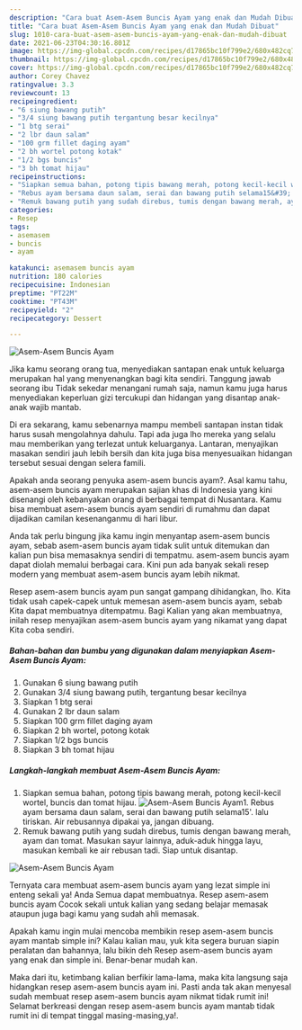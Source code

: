```yaml
---
description: "Cara buat Asem-Asem Buncis Ayam yang enak dan Mudah Dibuat"
title: "Cara buat Asem-Asem Buncis Ayam yang enak dan Mudah Dibuat"
slug: 1010-cara-buat-asem-asem-buncis-ayam-yang-enak-dan-mudah-dibuat
date: 2021-06-23T04:30:16.801Z
image: https://img-global.cpcdn.com/recipes/d17865bc10f799e2/680x482cq70/asem-asem-buncis-ayam-foto-resep-utama.jpg
thumbnail: https://img-global.cpcdn.com/recipes/d17865bc10f799e2/680x482cq70/asem-asem-buncis-ayam-foto-resep-utama.jpg
cover: https://img-global.cpcdn.com/recipes/d17865bc10f799e2/680x482cq70/asem-asem-buncis-ayam-foto-resep-utama.jpg
author: Corey Chavez
ratingvalue: 3.3
reviewcount: 13
recipeingredient:
- "6 siung bawang putih"
- "3/4 siung bawang putih tergantung besar kecilnya"
- "1 btg serai"
- "2 lbr daun salam"
- "100 grm fillet daging ayam"
- "2 bh wortel potong kotak"
- "1/2 bgs buncis"
- "3 bh tomat hijau"
recipeinstructions:
- "Siapkan semua bahan, potong tipis bawang merah, potong kecil-kecil wortel, buncis dan tomat hijau."
- "Rebus ayam bersama daun salam, serai dan bawang putih selama15&#39;. lalu tiriskan. Air rebusannya dipakai ya, jangan dibuang."
- "Remuk bawang putih yang sudah direbus, tumis dengan bawang merah, ayam dan tomat. Masukan sayur lainnya, aduk-aduk hingga layu, masukan kembali ke air rebusan tadi. Siap untuk disantap."
categories:
- Resep
tags:
- asemasem
- buncis
- ayam

katakunci: asemasem buncis ayam 
nutrition: 180 calories
recipecuisine: Indonesian
preptime: "PT22M"
cooktime: "PT43M"
recipeyield: "2"
recipecategory: Dessert

---
```



![Asem-Asem Buncis Ayam](https://img-global.cpcdn.com/recipes/d17865bc10f799e2/680x482cq70/asem-asem-buncis-ayam-foto-resep-utama.jpg)

Jika kamu seorang orang tua, menyediakan santapan enak untuk keluarga merupakan hal yang menyenangkan bagi kita sendiri. Tanggung jawab seorang ibu Tidak sekedar menangani rumah saja, namun kamu juga harus menyediakan keperluan gizi tercukupi dan hidangan yang disantap anak-anak wajib mantab.

Di era  sekarang, kamu sebenarnya mampu membeli santapan instan tidak harus susah mengolahnya dahulu. Tapi ada juga lho mereka yang selalu mau memberikan yang terlezat untuk keluarganya. Lantaran, menyajikan masakan sendiri jauh lebih bersih dan kita juga bisa menyesuaikan hidangan tersebut sesuai dengan selera famili. 



Apakah anda seorang penyuka asem-asem buncis ayam?. Asal kamu tahu, asem-asem buncis ayam merupakan sajian khas di Indonesia yang kini disenangi oleh kebanyakan orang di berbagai tempat di Nusantara. Kamu bisa membuat asem-asem buncis ayam sendiri di rumahmu dan dapat dijadikan camilan kesenanganmu di hari libur.

Anda tak perlu bingung jika kamu ingin menyantap asem-asem buncis ayam, sebab asem-asem buncis ayam tidak sulit untuk ditemukan dan kalian pun bisa memasaknya sendiri di tempatmu. asem-asem buncis ayam dapat diolah memalui berbagai cara. Kini pun ada banyak sekali resep modern yang membuat asem-asem buncis ayam lebih nikmat.

Resep asem-asem buncis ayam pun sangat gampang dihidangkan, lho. Kita tidak usah capek-capek untuk memesan asem-asem buncis ayam, sebab Kita dapat membuatnya ditempatmu. Bagi Kalian yang akan membuatnya, inilah resep menyajikan asem-asem buncis ayam yang nikamat yang dapat Kita coba sendiri.

<!--inarticleads1-->

##### Bahan-bahan dan bumbu yang digunakan dalam menyiapkan Asem-Asem Buncis Ayam:

1. Gunakan 6 siung bawang putih
1. Gunakan 3/4 siung bawang putih, tergantung besar kecilnya
1. Siapkan 1 btg serai
1. Gunakan 2 lbr daun salam
1. Siapkan 100 grm fillet daging ayam
1. Siapkan 2 bh wortel, potong kotak
1. Siapkan 1/2 bgs buncis
1. Siapkan 3 bh tomat hijau




<!--inarticleads2-->

##### Langkah-langkah membuat Asem-Asem Buncis Ayam:

1. Siapkan semua bahan, potong tipis bawang merah, potong kecil-kecil wortel, buncis dan tomat hijau.
<img src="https://img-global.cpcdn.com/steps/5fbbb73908a2640d/160x128cq70/asem-asem-buncis-ayam-langkah-memasak-1-foto.jpg" alt="Asem-Asem Buncis Ayam">1. Rebus ayam bersama daun salam, serai dan bawang putih selama15&#39;. lalu tiriskan. Air rebusannya dipakai ya, jangan dibuang.
1. Remuk bawang putih yang sudah direbus, tumis dengan bawang merah, ayam dan tomat. Masukan sayur lainnya, aduk-aduk hingga layu, masukan kembali ke air rebusan tadi. Siap untuk disantap.
<img src="//assets-global.cpcdn.com/assets/icons/button_play-2c75c40dde080a61004c1f40b05d8f140eaff45d7e9e6481dc71c63d2e7c4909.png" alt="Asem-Asem Buncis Ayam">



Ternyata cara membuat asem-asem buncis ayam yang lezat simple ini enteng sekali ya! Anda Semua dapat membuatnya. Resep asem-asem buncis ayam Cocok sekali untuk kalian yang sedang belajar memasak ataupun juga bagi kamu yang sudah ahli memasak.

Apakah kamu ingin mulai mencoba membikin resep asem-asem buncis ayam mantab simple ini? Kalau kalian mau, yuk kita segera buruan siapin peralatan dan bahannya, lalu bikin deh Resep asem-asem buncis ayam yang enak dan simple ini. Benar-benar mudah kan. 

Maka dari itu, ketimbang kalian berfikir lama-lama, maka kita langsung saja hidangkan resep asem-asem buncis ayam ini. Pasti anda tak akan menyesal sudah membuat resep asem-asem buncis ayam nikmat tidak rumit ini! Selamat berkreasi dengan resep asem-asem buncis ayam mantab tidak rumit ini di tempat tinggal masing-masing,ya!.

